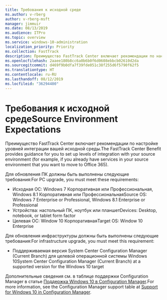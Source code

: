 ```yaml
---
title: Требования к исходной среде
ms.author: v-rberg
author: v-rberg-msft
manager: jimmuir
ms.date: 08/13/2019
ms.audience: ITPro
ms.topic: overview
ms.service: windows-10-administration
localization_priority: Priority
ms.collection: FastTrack
description: Преимущество FastTrack Center включает рекомендации по настройке уровней интеграции вашей исходной среды для развертывания Windows 10.
ms.openlocfilehash: 2aaee180b8cc6a0b6b0f6d0608ebbcb02610d2da
ms.sourcegitcommit: d469f9b0dfa7f39fde051c38f255d6f5790f62f5
ms.translationtype: HT
ms.contentlocale: ru-RU
ms.lasthandoff: 08/12/2019
ms.locfileid: "36294400"
---
```

# <a name="source-environment-expectations"></a><span data-ttu-id="47824-103">Требования к исходной среде</span><span class="sxs-lookup"><span data-stu-id="47824-103">Source Environment Expectations</span></span>

<span data-ttu-id="47824-104">Преимущество FastTrack Center включает рекомендации по настройке уровней интеграции вашей исходной среды.</span><span class="sxs-lookup"><span data-stu-id="47824-104">The FastTrack Center Benefit provides guidance for you to set up levels of integration with your source environment (for example, if you already have services in your source environment that you want to move to Office 365).</span></span>
  
<span data-ttu-id="47824-105">Для обновления ПК должны быть выполнены следующие требования:</span><span class="sxs-lookup"><span data-stu-id="47824-105">For PC upgrade, you must meet these requirements:</span></span>

- <span data-ttu-id="47824-106">Исходная ОС: Windows 7 Корпоративная или Профессиональная, Windows 8.1 Корпоративная или Профессиональная</span><span class="sxs-lookup"><span data-stu-id="47824-106">Source OS: Windows 7 Enterprise or Professional, Windows 8.1 Enterprise or Professional</span></span>
- <span data-ttu-id="47824-107">Устройства: настольный ПК, ноутбук или планшет</span><span class="sxs-lookup"><span data-stu-id="47824-107">Devices: Desktop, notebook, or tablet form factor</span></span>
- <span data-ttu-id="47824-108">Целевая ОС: Window 10 Корпоративная</span><span class="sxs-lookup"><span data-stu-id="47824-108">Target OS: Window 10 Enterprise</span></span>

<span data-ttu-id="47824-109">Для обновления инфраструктуры должны быть выполнены следующие требования:</span><span class="sxs-lookup"><span data-stu-id="47824-109">For infrastructure upgrade, you must meet this requirement:</span></span>   

- <span data-ttu-id="47824-110">Поддерживаемая версия System Center Configuration Manager (Current Branch) для целевой операционной системы Windows 10</span><span class="sxs-lookup"><span data-stu-id="47824-110">System Center Configuration Manager (Current Branch) at a supported version for the Windows 10 target</span></span>

<span data-ttu-id="47824-111">Дополнительные сведения см. в таблице поддержки Configuration Manager в статье [Поддержка Windows 10 в Configuration Manager](https://docs.microsoft.com/sccm/core/plan-design/configs/support-for-windows-10).</span><span class="sxs-lookup"><span data-stu-id="47824-111">For more information, see the Configuration Manager support table at [Support for Windows 10 in Configuration Manager](https://docs.microsoft.com/sccm/core/plan-design/configs/support-for-windows-10).</span></span>
  

 